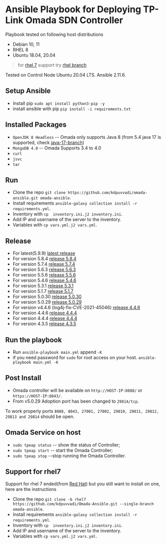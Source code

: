 # Ansible Playbook for Deploying TP-Link Omada SDN Controller

Playbook tested on following host distributions

* Debian 10, 11
* RHEL 8
* Ubuntu 18.04, 20.04

> for [rhel 7](#support-for-rhel7) support try [rhel branch](../../tree/rhel7)

Tested on Control Node Ubuntu 20.04 LTS. Ansible 2.11.6.

## Setup Ansible

* Install pip `sudo apt install python3-pip -y`
* install ansible with pip `pip install -i requirements.txt`

## Installed Packages

* `OpenJDK 8 Headless`   -- Omada only supports Java 8 (from 5.4 java 17 is supported, check [java-17-branch](../../tree/java-17))
* `MongoDB 4.0`    -- Omada Supports 3.4 to 4.0
* `curl`
* `jsvc`
* `tar`

## Run

* Clone the repo  `git clone https://github.com/kdpuvvadi/omada-ansible.git omada-ansible`.
* Install requirements `ansible-galaxy collection install -r requirements.yml`.
* Inventory with `cp  inventory.ini.j2 inventory.ini`.
* Add IP and username of the server to the inventory.
* Variables with `cp vars.yml.j2 vars.yml`.

## Release

* For latest(5.9.9) [latest release](../../release/5.9.9)
* For version 5.8.4 [release 5.8.4](../../releases/5.8.4)
* For version 5.7.4 [release 5.7.4](../../releases/5.7.4)
* For version 5.6.3 [release 5.6.3](../../releases/5.6.3)
* For version 5.5.6 [release 5.5.6](../../releases/v5.5.6)
* For version 5.4.6 [release 5.4.6](../../releases/v5.4.6)
* For version 5.3.1 [release 5.3.1](../../releases/v5.3.1)
* For version 5.1.7 [release 5.1.7](../../releases/v5.1.7)
* For version 5.0.30 [release 5.0.30](../../releases/v5.0.30)
* For version 5.0.29 [release 5.0.29](../../releases/v5.0.29)
* For version v4.4.6 (log4j-fix-CVE-2021-45046) [release 4.4.6](../../releases/v4.4.6-log4j-fix-CVE-2021-45046)
* For version 4.4.6 [release 4.4.4](../../releases/v4.4.6)
* For version 4.4.4 [release 4.4.4](../../releases/v4.4.4)
* For version 4.3.5 [release 4.3.5](../../releases/v4.3.5-020921)

## Run the playbook

* Run `ansible-playbook main.yml` append `-K`
* if you need password for `sudo` for root access on your host. `ansible-playbook main.yml -K`

## Post Install

* Omada controller will be available on `http://HOST-IP:8088/`  or `https://HOST-IP:8043/`.
* From v5.0.29 Adoption port has been changed to `29814/tcp`.

To work properly  ports `8088, 8043, 27001, 27002, 29810, 29811, 29812, 29813 and 29814` should be open.

## Omada Service on host

* `sudo tpeap status`     -- show the status of Controller;
* `sudo tpeap start`     -- start the Omada Controller;
* `sudo tpeap stop`     --stop running the Omada Controller.

## Support for rhel7

Support for rhel 7 ended(from [Red Hat](https://www.redhat.com/)) but you still want to install on one, here are the instructions

* Clone the repo  `git clone -b rhel7 https://github.com/kdpuvvadi/Omada-Ansible.git --single-branch omada-ansible`.
* Install requirements `ansible-galaxy collection install -r requirements.yml`.
* Inventory with `cp  inventory.ini.j2 inventory.ini`.
* Add IP and username of the server to the inventory.
* Variables with `cp vars.yml.j2 vars.yml`.
